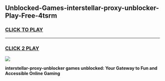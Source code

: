 
## Unblocked-Games-interstellar-proxy-unblocker-Play-Free-4tsrm
<h3>
<a href="https://premium76.site?title=interstellar-proxy-unblocker&ref=23A">CLICK TO PLAY</a></h3>
<hr>

<h3>
<a href="https://premium76.site?title=interstellar-proxy-unblocker&ref=23A">CLICK 2 PLAY</a>
  
</h3>

<a href="https://premium76.site?title=interstellar-proxy-unblocker&ref=23A"><img src="https://clearcache.store/games.png"></a>


**interstellar-proxy-unblocker games unblocked: Your Gateway to Fun and Accessible Online Gaming**
